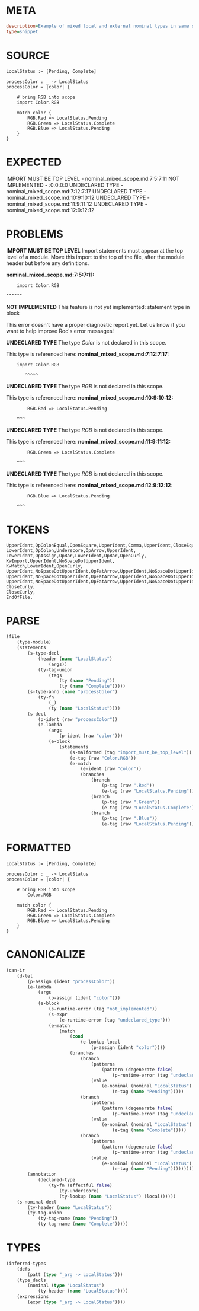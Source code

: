 # META
~~~ini
description=Example of mixed local and external nominal types in same scope
type=snippet
~~~
# SOURCE
~~~roc
LocalStatus := [Pending, Complete]

processColor : _ -> LocalStatus
processColor = |color| {

    # bring RGB into scope
    import Color.RGB

    match color {
        RGB.Red => LocalStatus.Pending
        RGB.Green => LocalStatus.Complete
        RGB.Blue => LocalStatus.Pending
    }
}
~~~
# EXPECTED
IMPORT MUST BE TOP LEVEL - nominal_mixed_scope.md:7:5:7:11
NOT IMPLEMENTED - :0:0:0:0
UNDECLARED TYPE - nominal_mixed_scope.md:7:12:7:17
UNDECLARED TYPE - nominal_mixed_scope.md:10:9:10:12
UNDECLARED TYPE - nominal_mixed_scope.md:11:9:11:12
UNDECLARED TYPE - nominal_mixed_scope.md:12:9:12:12
# PROBLEMS
**IMPORT MUST BE TOP LEVEL**
Import statements must appear at the top level of a module.
Move this import to the top of the file, after the module header but before any definitions.

**nominal_mixed_scope.md:7:5:7:11:**
```roc
    import Color.RGB
```
    ^^^^^^


**NOT IMPLEMENTED**
This feature is not yet implemented: statement type in block

This error doesn't have a proper diagnostic report yet. Let us know if you want to help improve Roc's error messages!

**UNDECLARED TYPE**
The type _Color_ is not declared in this scope.

This type is referenced here:
**nominal_mixed_scope.md:7:12:7:17:**
```roc
    import Color.RGB
```
           ^^^^^


**UNDECLARED TYPE**
The type _RGB_ is not declared in this scope.

This type is referenced here:
**nominal_mixed_scope.md:10:9:10:12:**
```roc
        RGB.Red => LocalStatus.Pending
```
        ^^^


**UNDECLARED TYPE**
The type _RGB_ is not declared in this scope.

This type is referenced here:
**nominal_mixed_scope.md:11:9:11:12:**
```roc
        RGB.Green => LocalStatus.Complete
```
        ^^^


**UNDECLARED TYPE**
The type _RGB_ is not declared in this scope.

This type is referenced here:
**nominal_mixed_scope.md:12:9:12:12:**
```roc
        RGB.Blue => LocalStatus.Pending
```
        ^^^


# TOKENS
~~~zig
UpperIdent,OpColonEqual,OpenSquare,UpperIdent,Comma,UpperIdent,CloseSquare,
LowerIdent,OpColon,Underscore,OpArrow,UpperIdent,
LowerIdent,OpAssign,OpBar,LowerIdent,OpBar,OpenCurly,
KwImport,UpperIdent,NoSpaceDotUpperIdent,
KwMatch,LowerIdent,OpenCurly,
UpperIdent,NoSpaceDotUpperIdent,OpFatArrow,UpperIdent,NoSpaceDotUpperIdent,
UpperIdent,NoSpaceDotUpperIdent,OpFatArrow,UpperIdent,NoSpaceDotUpperIdent,
UpperIdent,NoSpaceDotUpperIdent,OpFatArrow,UpperIdent,NoSpaceDotUpperIdent,
CloseCurly,
CloseCurly,
EndOfFile,
~~~
# PARSE
~~~clojure
(file
	(type-module)
	(statements
		(s-type-decl
			(header (name "LocalStatus")
				(args))
			(ty-tag-union
				(tags
					(ty (name "Pending"))
					(ty (name "Complete")))))
		(s-type-anno (name "processColor")
			(ty-fn
				(_)
				(ty (name "LocalStatus"))))
		(s-decl
			(p-ident (raw "processColor"))
			(e-lambda
				(args
					(p-ident (raw "color")))
				(e-block
					(statements
						(s-malformed (tag "import_must_be_top_level"))
						(e-tag (raw "Color.RGB"))
						(e-match
							(e-ident (raw "color"))
							(branches
								(branch
									(p-tag (raw ".Red"))
									(e-tag (raw "LocalStatus.Pending")))
								(branch
									(p-tag (raw ".Green"))
									(e-tag (raw "LocalStatus.Complete")))
								(branch
									(p-tag (raw ".Blue"))
									(e-tag (raw "LocalStatus.Pending")))))))))))
~~~
# FORMATTED
~~~roc
LocalStatus := [Pending, Complete]

processColor : _ -> LocalStatus
processColor = |color| {

	# bring RGB into scope
		Color.RGB

	match color {
		RGB.Red => LocalStatus.Pending
		RGB.Green => LocalStatus.Complete
		RGB.Blue => LocalStatus.Pending
	}
}
~~~
# CANONICALIZE
~~~clojure
(can-ir
	(d-let
		(p-assign (ident "processColor"))
		(e-lambda
			(args
				(p-assign (ident "color")))
			(e-block
				(s-runtime-error (tag "not_implemented"))
				(s-expr
					(e-runtime-error (tag "undeclared_type")))
				(e-match
					(match
						(cond
							(e-lookup-local
								(p-assign (ident "color"))))
						(branches
							(branch
								(patterns
									(pattern (degenerate false)
										(p-runtime-error (tag "undeclared_type"))))
								(value
									(e-nominal (nominal "LocalStatus")
										(e-tag (name "Pending")))))
							(branch
								(patterns
									(pattern (degenerate false)
										(p-runtime-error (tag "undeclared_type"))))
								(value
									(e-nominal (nominal "LocalStatus")
										(e-tag (name "Complete")))))
							(branch
								(patterns
									(pattern (degenerate false)
										(p-runtime-error (tag "undeclared_type"))))
								(value
									(e-nominal (nominal "LocalStatus")
										(e-tag (name "Pending"))))))))))
		(annotation
			(declared-type
				(ty-fn (effectful false)
					(ty-underscore)
					(ty-lookup (name "LocalStatus") (local))))))
	(s-nominal-decl
		(ty-header (name "LocalStatus"))
		(ty-tag-union
			(ty-tag-name (name "Pending"))
			(ty-tag-name (name "Complete")))))
~~~
# TYPES
~~~clojure
(inferred-types
	(defs
		(patt (type "_arg -> LocalStatus")))
	(type_decls
		(nominal (type "LocalStatus")
			(ty-header (name "LocalStatus"))))
	(expressions
		(expr (type "_arg -> LocalStatus"))))
~~~
